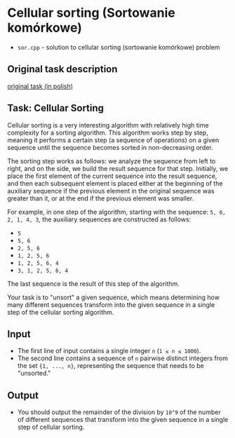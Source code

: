 # Cellular sorting (Sortowanie komórkowe)
- `sor.cpp` - solution to cellular sorting (sortowanie komórkowe) problem

## Original task description
[original task (in polish)](./Lab_01/sor.pdf)

## Task: Cellular Sorting

Cellular sorting is a very interesting algorithm with relatively high time complexity for a sorting algorithm. This algorithm works step by step, meaning it performs a certain step (a sequence of operations) on a given sequence until the sequence becomes sorted in non-decreasing order.

The sorting step works as follows: we analyze the sequence from left to right, and on the side, we build the result sequence for that step. Initially, we place the first element of the current sequence into the result sequence, and then each subsequent element is placed either at the beginning of the auxiliary sequence if the previous element in the original sequence was greater than it, or at the end if the previous element was smaller.

For example, in one step of the algorithm, starting with the sequence: `5, 6, 2, 1, 4, 3`, the auxiliary sequences are constructed as follows:

- `5`
- `5, 6`
- `2, 5, 6`
- `1, 2, 5, 6`
- `1, 2, 5, 6, 4`
- `3, 1, 2, 5, 6, 4`

The last sequence is the result of this step of the algorithm.

Your task is to "unsort" a given sequence, which means determining how many different sequences transform into the given sequence in a single step of the cellular sorting algorithm.

## Input

- The first line of input contains a single integer `n` (`1 ≤ n ≤ 1000`).
- The second line contains a sequence of `n` pairwise distinct integers from the set `{1, ..., n}`, representing the sequence that needs to be "unsorted."

## Output

- You should output the remainder of the division by `10^9` of the number of different sequences that transform into the given sequence in a single step of cellular sorting.
